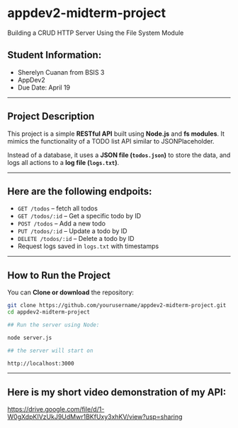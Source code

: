 # appdev2-midterm-project

 Building a CRUD HTTP Server Using the File System Module


## Student Information:
- Sherelyn Cuanan from BSIS 3
- AppDev2
- Due Date: April 19

---

## Project Description

This project is a simple **RESTful API** built using **Node.js** and **fs modules**. It mimics the functionality of a TODO list API similar to JSONPlaceholder.

Instead of a database, it uses a **JSON file (`todos.json`)** to store the data, and logs all actions to a **log file (`logs.txt`)**.

---

## Here are the following endpoits:

- `GET /todos` – fetch all todos
- `GET /todos/:id` – Get a specific todo by ID
- `POST /todos` – Add a new todo
- `PUT /todos/:id` – Update a todo by ID
- `DELETE /todos/:id` – Delete a todo by ID
- Request logs saved in `logs.txt` with timestamps

---

## How to Run the Project

You can **Clone or download** the repository:

```bash
git clone https://github.com/yourusername/appdev2-midterm-project.git
cd appdev2-midterm-project

## Run the server using Node:

node server.js

## the server will start on 

http://localhost:3000
```
-----

## Here is my short video demonstration of my API:

https://drive.google.com/file/d/1-W0gXdpKIVzUkJ9UdMwr1BKfUxy3xhKV/view?usp=sharing